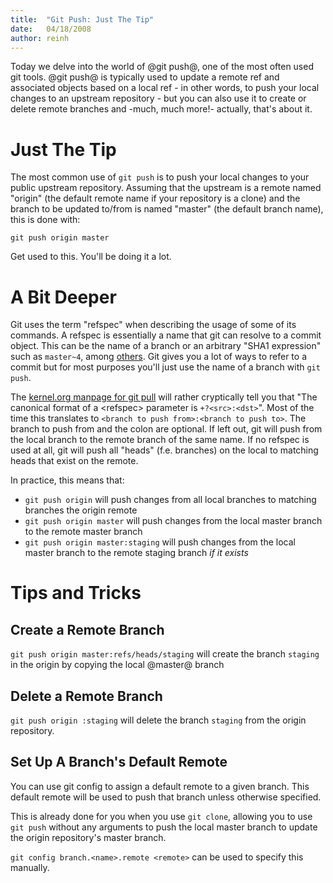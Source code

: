 ```yaml
---
title:  "Git Push: Just The Tip"
date:   04/18/2008
author: reinh
---
```


Today we delve into the world of @git push@, one of the most often used git
tools. @git push@ is typically used to update a remote ref and associated
objects based on a local ref - in other words, to push your local changes to an
upstream repository - but you can also use it to create or delete remote
branches and -much, much more!- actually, that's about it.

# Just The Tip

The most common use of `git push` is to push your local changes to your public
upstream repository. Assuming that the upstream is a remote named "origin" (the
default remote name if your repository is a clone) and the branch to be updated
to/from is named "master" (the default branch name), this is done with:

    git push origin master

Get used to this. You'll be doing it a lot.

# A Bit Deeper

Git uses the term "refspec" when describing the usage of some of its commands.
A refspec is essentially a name that git can resolve to a commit object. This
can be the name of a branch or an arbitrary "SHA1 expression" such as
`master~4`, among
[others](http://www.kernel.org/pub/software/scm/git/docs/git-rev-parse.html).
Git gives you a lot of ways to refer to a commit but for most purposes you'll
just use the name of a branch with `git push`.

The [kernel.org manpage for git pull](http://www.kernel.org/pub/software/scm/git/docs/git-pull.html)
will rather cryptically tell you that "The canonical format of a
&lt;refspec&gt; parameter is `+?<src>:<dst>`". Most of the time this translates
to `<branch to push from>:<branch to push to>`. The branch to push from and the
colon are optional. If left out, git will push from the local branch to the
remote branch of the same name. If no refspec is used at all, git will push all
"heads" (f.e. branches) on the local to matching heads that exist on the
remote.

In practice, this means that:

* `git push origin` will push changes from all local branches to matching branches the origin remote
* `git push origin master` will push changes from the local master branch to the remote master branch
* `git push origin master:staging` will push changes from the local master branch to the remote staging branch _if it exists_

# Tips and Tricks

## Create a Remote Branch

`git push origin master:refs/heads/staging` will create the branch `staging` in
the origin by copying the local @master@ branch

## Delete a Remote Branch

`git push origin :staging` will delete the branch `staging` from the origin repository.

## Set Up A Branch's Default Remote

You can use git config to assign a default remote to a given branch. This
default remote will be used to push that branch unless otherwise specified.
    
This is already done for you when you use `git clone`, allowing you to use `git
push` without any arguments to push the local master branch to update the
origin repository's master branch.
    
`git config branch.<name>.remote <remote>` can be used to specify this manually.
